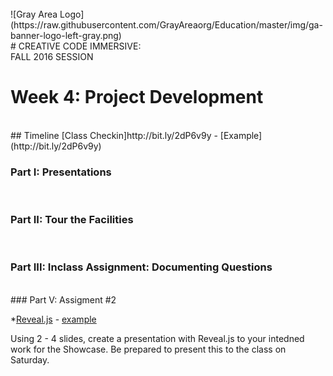 <br>
![Gray Area Logo](https://raw.githubusercontent.com/GrayAreaorg/Education/master/img/ga-banner-logo-left-gray.png)
<br>
# CREATIVE CODE IMMERSIVE:<br> FALL 2016 SESSION <br> 

# Week 4: Project Development

<br>
## Timeline
[Class Checkin]http://bit.ly/2dP6v9y - [Example](http://bit.ly/2dP6v9y) 
 <br>
 

### Part I: Presentations


<br>

### Part II: Tour the Facilities



<br>

### Part III: Inclass Assignment: Documenting Questions


<br>
### Part V: Assigment #2
<br>

*[Reveal.js](https://github.com/hakimel/reveal.js/) - [example](http://codepen.io/fabean/pen/NGjbaP)

Using 2 - 4 slides, create a presentation with Reveal.js to your intedned work for the Showcase.  Be prepared to present this to the class on Saturday.    
